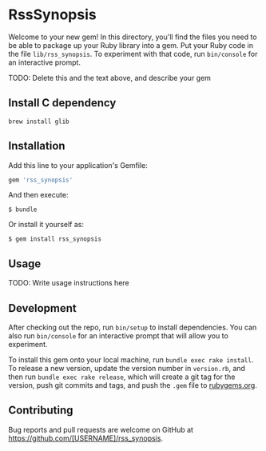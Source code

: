 # RssSynopsis

Welcome to your new gem! In this directory, you'll find the files you need to be able to package up your Ruby library into a gem. Put your Ruby code in the file `lib/rss_synopsis`. To experiment with that code, run `bin/console` for an interactive prompt.

TODO: Delete this and the text above, and describe your gem

## Install C dependency
```
brew install glib
```

## Installation

Add this line to your application's Gemfile:

```ruby
gem 'rss_synopsis'
```

And then execute:

    $ bundle

Or install it yourself as:

    $ gem install rss_synopsis

## Usage

TODO: Write usage instructions here

## Development

After checking out the repo, run `bin/setup` to install dependencies. You can also run `bin/console` for an interactive prompt that will allow you to experiment.

To install this gem onto your local machine, run `bundle exec rake install`. To release a new version, update the version number in `version.rb`, and then run `bundle exec rake release`, which will create a git tag for the version, push git commits and tags, and push the `.gem` file to [rubygems.org](https://rubygems.org).

## Contributing

Bug reports and pull requests are welcome on GitHub at https://github.com/[USERNAME]/rss_synopsis.

